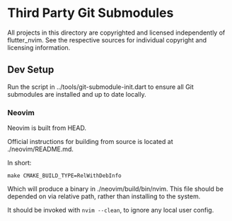 # Third Party Git Submodules

All projects in this directory are copyrighted and licensed independently of
flutter_nvim. See the respective sources for individual copyright and licensing
information.

## Dev Setup

Run the script in ../tools/git-submodule-init.dart to ensure all Git submodules
are installed and up to date locally.

### Neovim

Neovim is built from HEAD.

Official instructions for building from source is located at ./neovim/README.md.

In short:

```
make CMAKE_BUILD_TYPE=RelWithDebInfo
```

Which will produce a binary in ./neovim/build/bin/nvim. This file should be
depended on via relative path, rather than installing to the system.

It should be invoked with `nvim --clean`, to ignore any local user config.
